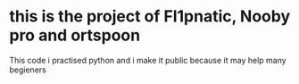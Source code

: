 # this is the project of Fl1pnatic, Nooby pro and ortspoon
This code i practised python and i make it public because it may help many begieners


